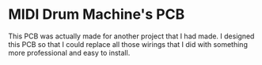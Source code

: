 # MIDI Drum Machine's PCB
This PCB was actually made for another project that I had made. I designed this PCB so that I could replace all those wirings that I did with something more professional and easy to install.
